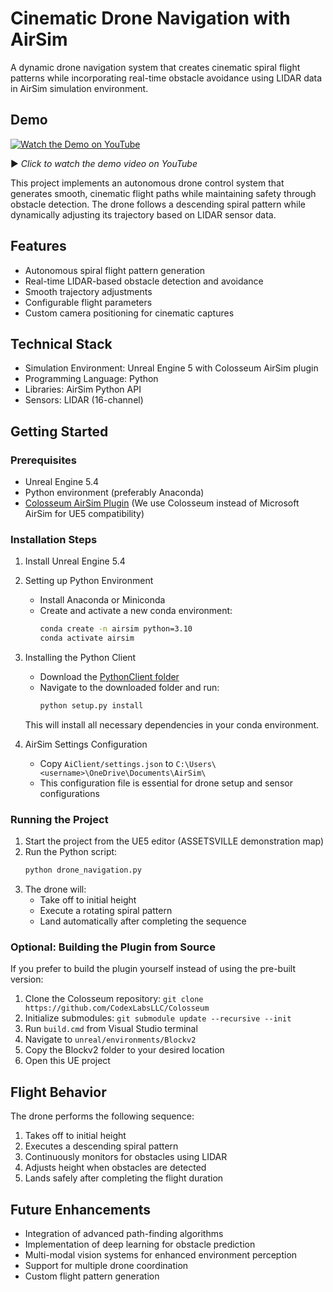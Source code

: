 # Cinematic Drone Navigation with AirSim

A dynamic drone navigation system that creates cinematic spiral flight patterns while incorporating real-time obstacle avoidance using LIDAR data in AirSim simulation environment.

## Demo
[![Watch the Demo on YouTube](https://img.youtube.com/vi/Szfl03-d1VI/0.jpg)](https://youtu.be/Szfl03-d1VI) 

▶️ *Click to watch the demo video on YouTube*

This project implements an autonomous drone control system that generates smooth, cinematic flight paths while maintaining safety through obstacle detection. The drone follows a descending spiral pattern while dynamically adjusting its trajectory based on LIDAR sensor data.

## Features
* Autonomous spiral flight pattern generation
* Real-time LIDAR-based obstacle detection and avoidance
* Smooth trajectory adjustments
* Configurable flight parameters
* Custom camera positioning for cinematic captures

## Technical Stack
* Simulation Environment: Unreal Engine 5 with Colosseum AirSim plugin
* Programming Language: Python
* Libraries: AirSim Python API
* Sensors: LIDAR (16-channel)

## Getting Started

### Prerequisites
* Unreal Engine 5.4
* Python environment (preferably Anaconda)
* [Colosseum AirSim Plugin](https://github.com/CodexLabsLLC/Colosseum) (We use Colosseum instead of Microsoft AirSim for UE5 compatibility)

### Installation Steps
1. Install Unreal Engine 5.4

2. Setting up Python Environment
   * Install Anaconda or Miniconda
   * Create and activate a new conda environment:
     ```bash
     conda create -n airsim python=3.10
     conda activate airsim
     ```

3. Installing the Python Client
   * Download the [PythonClient folder](https://github.com/CodexLabsLLC/Colosseum/tree/main/PythonClient)
   * Navigate to the downloaded folder and run:
     ```bash
     python setup.py install
     ```
   This will install all necessary dependencies in your conda environment.

4. AirSim Settings Configuration
   * Copy `AiClient/settings.json` to `C:\Users\<username>\OneDrive\Documents\AirSim\`
   * This configuration file is essential for drone setup and sensor configurations

### Running the Project
1. Start the project from the UE5 editor (ASSETSVILLE demonstration map)
2. Run the Python script:
   ```bash
   python drone_navigation.py
   ```
3. The drone will:
   - Take off to initial height
   - Execute a rotating spiral pattern
   - Land automatically after completing the sequence

### Optional: Building the Plugin from Source
If you prefer to build the plugin yourself instead of using the pre-built version:
1. Clone the Colosseum repository: `git clone https://github.com/CodexLabsLLC/Colosseum`
2. Initialize submodules: `git submodule update --recursive --init`
3. Run `build.cmd` from Visual Studio terminal
4. Navigate to `unreal/environments/Blockv2`
5. Copy the Blockv2 folder to your desired location
6. Open this UE project

## Flight Behavior
The drone performs the following sequence:
1. Takes off to initial height
2. Executes a descending spiral pattern
3. Continuously monitors for obstacles using LIDAR
4. Adjusts height when obstacles are detected
5. Lands safely after completing the flight duration

## Future Enhancements
* Integration of advanced path-finding algorithms
* Implementation of deep learning for obstacle prediction
* Multi-modal vision systems for enhanced environment perception
* Support for multiple drone coordination
* Custom flight pattern generation

